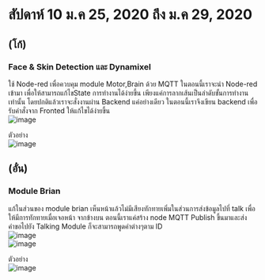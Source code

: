 # สัปดาห์ 10 ม.ค 25, 2020 ถึง ม.ค 29, 2020  
## (โก้)  
### Face & Skin Detection และ Dynamixel  
ใช้ Node-red เพื่อควบคุม module Motor,Brain ด้วย MQTT ในตอนนี้เราจะนำ Node-red เข้ามา เพื่อให้สามารถแก้ไขState การทำงานได้ง่ายขึ้น เพียงแค่การลากเส้นเป็นลำดับขั้นการทำงานเท่านั้น 
โดยปกติแล้วเราจะสั่งงานผ่าน Backend แค่อย่างเดียว ในตอนนี้เราจึงเขียน backend เพื่อรับคำสั่งจาก Fronted ให้แก้ไขได้ง่ายขึ้น  
![image](https://user-images.githubusercontent.com/65691345/110542441-9cf15200-815b-11eb-9aeb-b17ff27c5bc9.png)  

ตัวอย่าง  
![image](https://user-images.githubusercontent.com/65691345/110542507-b4c8d600-815b-11eb-8ae5-3421a50efd86.png)  



## (อั๋น)
### Module Brian  
แก้ในส่วนของ module brian เห็นหน้าแล้วไม่มีเสียงทักทายเพิ่มในส่วนการส่งข้อมูลไปที่ talk เพื่อให้มีการทักทายเมื่อเจอหน้า จากข้างบน ตอนนี้เราแค่สร้าง node MQTT Publish 
ขึ้นมาและส่งคำขอไปยัง Talking Module ก็จะสามารถพูดคำต่างๆตาม ID  
![image](https://user-images.githubusercontent.com/65691345/110542296-7501ee80-815b-11eb-8dba-6dc1da2c078e.png)  
![image](https://user-images.githubusercontent.com/65691345/110542317-7a5f3900-815b-11eb-81d0-55ef02e5ed11.png)  



ตัวอย่าง  
![image](https://user-images.githubusercontent.com/65691345/110542379-8ba84580-815b-11eb-908d-60e93fd507de.png)  

